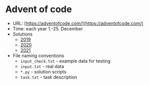 # Advent of code

* URL: [https://adventofcode.com/](https://adventofcode.com/)
* Time: each year 1.-25. December
* Solutions
	* [2019](advent_of_code_2019/)
	* [2020](advent_of_code_2020/)
	* [2021](advent_of_code_2021/)
* File naming conventions 
	* `input_check.txt` - example data for testing
	* `input.txt` - real data
	* `*.py` - solution scripts
	* `task.txt` - task description 

